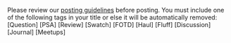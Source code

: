 Please review our [posting guidelines](https://www.reddit.com/r/AsianBeauty/wiki/postguidelines) before posting. You must include one of the following tags in your title or else it will be automatically removed:
[Question] [PSA] [Review] [Swatch] [FOTD] [Haul] [Fluff] [Discussion] [Journal] [Meetups]
